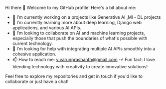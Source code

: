 Hi there 👋
Welcome to my GitHub profile! Here's a bit about me:

- 🔭 I’m currently working on a projects like Generative AI ,Ml - DL projects
- 🌱 I’m currently learning more about deep learning, Django web applications, and various AI APIs.
- 👯 I’m looking to collaborate on AI and machine learning projects, especially those that push the boundaries of what's possible with current technology.
- 🤔 I’m looking for help with integrating multiple AI APIs smoothly into a cohesive application.
- 📫 How to reach me: v.varunprashanth@gmail.com
-⚡ Fun fact: I love blending technology with creativity to create innovative solutions!


Feel free to explore my repositories and get in touch if you'd like to collaborate or just have a chat!

